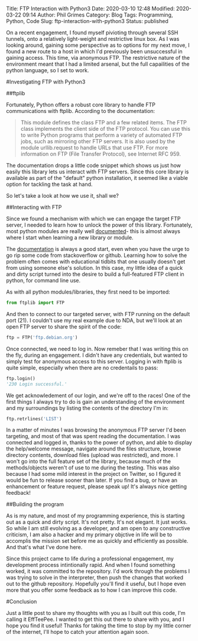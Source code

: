 Title: FTP Interaction with Python3
Date: 2020-03-10 12:48
Modified: 2020-03-22 09:14
Author: Phil Grimes
Category: Blog
Tags: Programming, Python, Code
Slug: ftp-interaction-with-python3
Status: published

On a recent engagement, I found myself pivioting through several SSH tunnels, onto a relatively light-weight and restrictive linux box. As I was looking around, gaining some perspective as to options for my next move, I found a new route to a host in which I'd previously been unsuccessful in gaining access. This time, via anonymous FTP. The restrictive nature of the environment meant that I had a limited arsenal, but the full capailities of the python language, so I set to work. 

#Investigating FTP with Python3

##ftplib

Fortunately, Python offers a robust core library to handle FTP communications with ftplib. According to the documentation: 

>This module defines the class FTP and a few related items. The FTP class implements the client side of the FTP protocol. You can use this to write Python programs that perform a variety of automated FTP jobs, such as mirroring other FTP servers. It is also used by the module urllib.request to handle URLs that use FTP. For more information on FTP (File Transfer Protocol), see Internet RFC 959.

The documentation drops a little code snippet which shows us just how easily this library lets us interact with FTP servers. Since this core library is available as part of the "default" python installation, it seemed like a viable option for tackling the task at hand. 

So let's take a look at how we use it, shall we? 

##Interacting with FTP

Since we found a mechanism with which we can engage the target FTP server, I needed to learn how to unlock the power of this library. Fortunately, most python modules are really well [documented](https://docs.python.org/3/library/ftplib.html "ftplib Python Docs")- this is almost always where I start when learning a new library or module. 

The [documentation](https://docs.python.org/3/library/ftplib.html "ftplib Python Docs") is always a good start, even when you have the urge to go rip some code from stackoverflow or github. Learning how to solve the problem often comes with educational tidbits that one usually doesn't get from using someone else's solution. In this case, my little idea of a quick and dirty script turned into the desire to build a full-featured FTP client in python, for command line use.

As with all python modules/libraries, they first need to be imported: 

```python
from ftplib import FTP
```

And then to connect to our targeted server, with FTP running on the default port (21). I couldn't use my real example due to NDA, but we'll look at an open FTP server to share the spirit of the code: 

```python
ftp = FTP('ftp.debian.org')
```

Once connected, we need to log in. Now remeber that I was writing this on the fly, during an engagement. I didn't have any credentials, but wanted to simply test for anonymous access to this server. Logging in with ftplib is quite simple, especially when there are no credentails to pass: 

```python
ftp.login()
'230 Login successful.'
```

We get acknowledement of our login, and we're off to the races! One of the first things I always try to do is gain an understanding of the environment and my surroundings by listing the contents of the directory I'm in: 

```python
ftp.retrlines('LIST')
```

In a matter of minutes I was browsing the anonymous FTP server I'd been targeting, and most of that was spent reading the documentation. I was connected and logged in, thanks to the power of python, and able to display the help/welcome message, navigate around the files structure, browse directory contents, download files (upload was restricted), and more. I won't go into the full feature set of the library, because much of the methods/objects weren't of use to me during the testing. This was also because I had some mild interest in the project on Twitter, so I figured it would be fun to release sooner than later. If you find a bug, or have an enhancement or feature request, please speak up! It's always nice getting feedback! 

##Building the program

As is my nature, and most of my programming experience, this is starting out as a quick and dirty script. It's not pretty. It's not elegant. It just works. So while I am still evolving as a developer, and am open to any constructive criticism, I am also a hacker and my primary objctive in life will be to accomplis the mission set before me as quickly and efficiently as possible. And that's what I've done here. 

Since this project came to life during a professional engagement, my development process intintionally rapid. And when I found something worked, it was committed to the repository. I'd work through the problems I was trying to solve in the interpreter, then push the changes that worked out to the github repository. Hopefully you'll find it useful, but I hope even more that you offer some feedback as to how I can improve this code. 

#Conclusion

Just a little post to share my thoughts with you as I built out this code, I'm calling it EffTeePee. I wanted to get this out there to share with you, and I hope you find it useful! Thanks for taking the time to stop by my little corner of the internet, I'll hope to catch your attention again soon. 